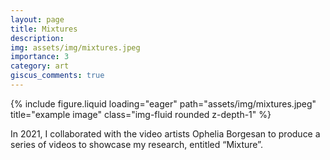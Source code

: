 ```yaml
---
layout: page
title: Mixtures
description: 
img: assets/img/mixtures.jpeg
importance: 3
category: art
giscus_comments: true
---
```


<div class="row">
    <div class="col-sm mt-3 mt-md-0">
        {% include figure.liquid loading="eager" path="assets/img/mixtures.jpeg" title="example image" class="img-fluid rounded z-depth-1" %}
    </div>
</div>

In 2021, I collaborated with the video artists Ophelia Borgesan to produce a series of videos to showcase my research, entitled “Mixture”.